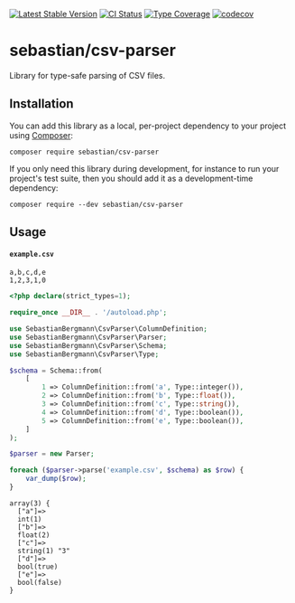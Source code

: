 [![Latest Stable Version](https://poser.pugx.org/sebastian/csv-parser/v/stable.png)](https://packagist.org/packages/sebastian/csv-parser)
[![CI Status](https://github.com/sebastianbergmann/csv-parser/workflows/CI/badge.svg)](https://github.com/sebastianbergmann/csv-parser/actions)
[![Type Coverage](https://shepherd.dev/github/sebastianbergmann/csv-parser/coverage.svg)](https://shepherd.dev/github/sebastianbergmann/csv-parser)
[![codecov](https://codecov.io/gh/sebastianbergmann/csv-parser/branch/main/graph/badge.svg)](https://codecov.io/gh/sebastianbergmann/csv-parser)

# sebastian/csv-parser

Library for type-safe parsing of CSV files.

## Installation

You can add this library as a local, per-project dependency to your project using [Composer](https://getcomposer.org/):

```
composer require sebastian/csv-parser
```

If you only need this library during development, for instance to run your project's test suite, then you should add it as a development-time dependency:

```
composer require --dev sebastian/csv-parser
```

## Usage

#### `example.csv`

```csv
a,b,c,d,e
1,2,3,1,0
```

```php
<?php declare(strict_types=1);

require_once __DIR__ . '/autoload.php';

use SebastianBergmann\CsvParser\ColumnDefinition;
use SebastianBergmann\CsvParser\Parser;
use SebastianBergmann\CsvParser\Schema;
use SebastianBergmann\CsvParser\Type;

$schema = Schema::from(
    [
        1 => ColumnDefinition::from('a', Type::integer()),
        2 => ColumnDefinition::from('b', Type::float()),
        3 => ColumnDefinition::from('c', Type::string()),
        4 => ColumnDefinition::from('d', Type::boolean()),
        5 => ColumnDefinition::from('e', Type::boolean()),
    ]
);

$parser = new Parser;

foreach ($parser->parse('example.csv', $schema) as $row) {
    var_dump($row);
}
```

```
array(3) {
  ["a"]=>
  int(1)
  ["b"]=>
  float(2)
  ["c"]=>
  string(1) "3"
  ["d"]=>
  bool(true)
  ["e"]=>
  bool(false)
}
```
